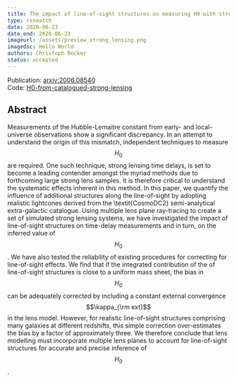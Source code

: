 ```yaml
---
title: The impact of line-of-sight structures on measuring H0 with strong lensing time-delays
type: research
date: 2020-06-23
date_end: 2020-06-23
imageurl: /assets/preview_strong_lensing.png
imagedsc: Hello World
authors: Christoph Becker
status: accepted
---
```


Publication: [arxiv:2006.08540](https://arxiv.org/pdf/2006.08540.pdf)<br />
Code: [H0-from-catalogued-strong-lensing](https://github.com/Christovis/H0-from-catalogued-strong-lensing)

## Abstract

Measurements of the Hubble-Lemaitre constant from early- and local-universe observations show a significant discrepancy.  In an attempt to understand the origin of this mismatch, independent techniques to measure $$H_0$$ are required. One such technique, strong lensing time delays, is set to become a leading contender amongst the myriad methods due to forthcoming large strong lens samples. It is therefore critical to understand the systematic effects inherent in this method. In this paper, we quantify the influence of additional structures along the line-of-sight by adopting realistic lightcones derived from the \textit{CosmoDC2}  semi-analytical extra-galactic catalogue. Using multiple lens plane ray-tracing to create a set of simulated strong lensing systems, we have investigated the impact of line-of-sight structures on time-delay measurements and in turn, on the inferred value of $$H_0$$. We have also tested the reliability of existing procedures for correcting for line-of-sight effects. We find that if the integrated contribution of the of line-of-sight structures is close to a uniform mass sheet, the bias in $$H_0$$ can be adequately corrected by including a constant external convergence $$\kappa_{\rm ext}$$ in the lens model. However, for realistic line-of-sight structures comprising many galaxies at different redshifts, this simple correction over-estimates the bias by a factor of approximately three. We therefore conclude that lens modelling must incorporate multiple lens planes to account for line-of-sight structures for accurate and precise inference of $$H_0$$.

